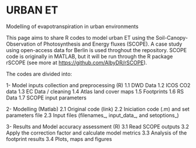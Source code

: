 # URBAN ET
Modelling of evapotranspiration in urban environments

This page aims to share R codes to model urban ET using the Soil-Canopy-Observation of Photosynthesis and Energy fluxes (SCOPE). A case study using open-access data for Berlin is used throghout the repository. SCOPE code is originally in MATLAB, but it will be run through the R package rSCOPE (see more at https://github.com/AlbyDR/rSCOPE).

The codes are divided into:

1- Model inputs collection and preprocessing (R)
   1.1 DWD Data
   1.2 ICOS CO2 data
   1.3 EC Data / cleaning
   1.4 Atlas land cover maps
   1.5 Footprints
   1.6 RS Data
   1.7 SCOPE input parameters
   
2- Modelling (Matlab)
   2.1 Original code (link)
   2.2 Iniciation code (.m) and set parameters file
   2.3 Input files (filenames_, input_data_, and setoptions_)
   
3- Results and Model accuracy assessment (R)
   3.1 Read SCOPE outputs
   3.2 Apply the correction factor and calculate model metrics
   3.3 Analysis of the footprint results
   3.4 Plots, maps and figures
